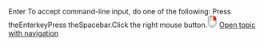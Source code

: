 ---
---

Enter
To accept command-line input, do one of the following:
Press theEnterkeyPress theSpacebar.Click the right mouse button.![images/tinyrightmousebutton.png](images/tinyrightmousebutton.png) [Open topic with navigation](enter-key.html) 

